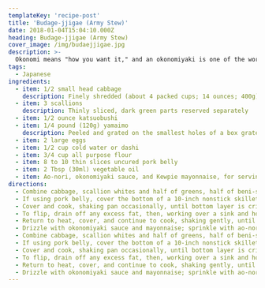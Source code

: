 ```yaml
---
templateKey: 'recipe-post'
title: 'Budage-jjigae (Army Stew)'
date: 2018-01-04T15:04:10.000Z
heading: Budage-jjigae (Army Stew)
cover_image: /img/budaejjigae.jpg
description: >-
  Okonomi means "how you want it," and an okonomiyaki is one of the world's most infinitely adaptable dishes. The shredded or chopped cabbage in the base is a given, but beyond that, you can add whatever you'd like to the batter. Once you've got a few Japanese staples in your pantry (all of which have a shelf life of forever), making it at home is cheap, quick, easy, and filling. Best of all, it's great for using up leftovers.
tags:
  - Japanese
ingredients:
  - item: 1/2 small head cabbage
    description: Finely shredded (about 4 packed cups; 14 ounces; 400g)
  - item: 3 scallions
    description: Thinly sliced, dark green parts reserved separately
  - item: 1/2 ounce katsuobushi
  - item: 1/4 pound (120g) yamaimo
    description: Peeled and grated on the smallest holes of a box grater
  - item: 2 large eggs
  - item: 1/2 cup cold water or dashi
  - item: 3/4 cup all purpose flour
  - item: 8 to 10 thin slices uncured pork belly
  - item: 2 Tbsp (30ml) vegetable oil
  - item: Ao-nori, okonomiyaki sauce, and Kewpie mayonnaise, for serving
directions:
  - Combine cabbage, scallion whites and half of greens, half of beni-shoga, 3/4 of katsuobushi, yamaimo, eggs, and water (or dashi) in a large bowl. Sprinkle with flour. Stir with a fork and beat heavily until a thick batter with plenty of bubbles forms. Set aside.
  - If using pork belly, cover the bottom of a 10-inch nonstick skillet with pork belly and set over medium heat. Add okonomiyaki mixture and spread into an even layer with a fork. If not using pork belly, heat vegetable oil in skillet over medium heat until shimmering. Add okonomiyaki mixture and spread into an even layer with a fork.
  - Cover and cook, shaking pan occasionally, until bottom layer is crisp and well browned, about 10 minutes, lowering heat as necessary if cabbage threatens to burn.
  - To flip, drain off any excess fat, then, working over a sink and holding the lid tightly against pan with a pot holder, flip entire pan and lid over so that okonomiyaki transfers to pan lid. Remove pan, then carefully slide okonomiyaki off lid and back into pan, browned side up.
  - Return to heat, cover, and continue to cook, shaking gently, until both sides are browned and okonomiyaki is not runny but still custardy and tender in the center, about 8 minutes longer. Transfer to a serving platter, pork side up.
  - Drizzle with okonomiyaki sauce and mayonnaise; sprinkle with ao-nori, remaining beni-shoga, remaining katsuobushi, and remaining scallion greens; and serve immediately off of a communal plate.
  - Combine cabbage, scallion whites and half of greens, half of beni-shoga, 3/4 of katsuobushi, yamaimo, eggs, and water (or dashi) in a large bowl. Sprinkle with flour. Stir with a fork and beat heavily until a thick batter with plenty of bubbles forms. Set aside.
  - If using pork belly, cover the bottom of a 10-inch nonstick skillet with pork belly and set over medium heat. Add okonomiyaki mixture and spread into an even layer with a fork. If not using pork belly, heat vegetable oil in skillet over medium heat until shimmering. Add okonomiyaki mixture and spread into an even layer with a fork.
  - Cover and cook, shaking pan occasionally, until bottom layer is crisp and well browned, about 10 minutes, lowering heat as necessary if cabbage threatens to burn.
  - To flip, drain off any excess fat, then, working over a sink and holding the lid tightly against pan with a pot holder, flip entire pan and lid over so that okonomiyaki transfers to pan lid. Remove pan, then carefully slide okonomiyaki off lid and back into pan, browned side up.
  - Return to heat, cover, and continue to cook, shaking gently, until both sides are browned and okonomiyaki is not runny but still custardy and tender in the center, about 8 minutes longer. Transfer to a serving platter, pork side up.
  - Drizzle with okonomiyaki sauce and mayonnaise; sprinkle with ao-nori, remaining beni-shoga, remaining katsuobushi, and remaining scallion greens; and serve immediately off of a communal plate.
---
```


